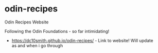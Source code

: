 # odin-recipes
 Odin Recipes Website

 Following the Odin Foundations - so far intimidating!
 -  https://dc10smith.github.io/odin-recipes/ - Link to website! Will update as and when i go through
